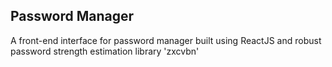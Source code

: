 ## Password Manager

A front-end interface for password manager built using ReactJS and robust password strength estimation library 'zxcvbn'
